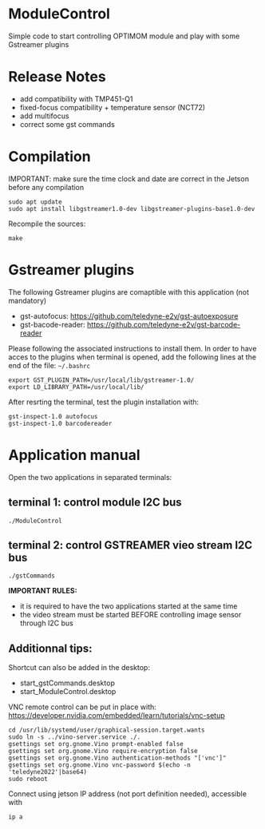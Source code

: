 # ModuleControl
Simple code to start controlling OPTIMOM module and play with some Gstreamer plugins


# Release Notes
- add compatibility with TMP451-Q1
- fixed-focus compatibility + temperature sensor (NCT72)
- add multifocus
- correct some gst commands

# Compilation
IMPORTANT: make sure the time clock and date are correct in the Jetson before any compilation

	sudo apt update
	sudo apt install libgstreamer1.0-dev libgstreamer-plugins-base1.0-dev

Recompile the sources:

	make

# Gstreamer plugins
The following Gstreamer plugins are comaptible with this application (not mandatory)
- gst-autofocus: https://github.com/teledyne-e2v/gst-autoexposure
- gst-bacode-reader: https://github.com/teledyne-e2v/gst-barcode-reader

Please following the associated instructions to install them.
In order to have acces to the plugins when terminal is opened, add the following lines at the end of the file: ```~/.bashrc```

	export GST_PLUGIN_PATH=/usr/local/lib/gstreamer-1.0/
	export LD_LIBRARY_PATH=/usr/local/lib/

After resrting the terminal, test the plugin installation with:

	gst-inspect-1.0 autofocus
	gst-inspect-1.0 barcodereader

# Application manual
Open the two applications in separated terminals:

## terminal 1: control module I2C bus

	./ModuleControl

## terminal 2: control GSTREAMER vieo stream I2C bus

	./gstCommands

**IMPORTANT RULES:**
- it is required to have the two applications started at the same time
- the video stream must be started BEFORE controlling image sensor through I2C bus


## Additionnal tips:
Shortcut can also be added in the desktop:
- start_gstCommands.desktop
- start_ModuleControl.desktop

VNC remote control can be put in place with: https://developer.nvidia.com/embedded/learn/tutorials/vnc-setup

	cd /usr/lib/systemd/user/graphical-session.target.wants
	sudo ln -s ../vino-server.service ./.
	gsettings set org.gnome.Vino prompt-enabled false
	gsettings set org.gnome.Vino require-encryption false
	gsettings set org.gnome.Vino authentication-methods "['vnc']"
	gsettings set org.gnome.Vino vnc-password $(echo -n 'teledyne2022'|base64)
	sudo reboot

Connect using jetson IP address (not port definition needed), accessible with

	ip a


